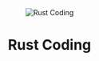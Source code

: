 <div align="center">
  <img
  src="https://user-images.githubusercontent.com/72691225/220811079-47e85b1e-9865-4455-9c1b-1d3c2fb5d358.jpeg" alt="Rust Coding"/>
  <h1 align="center">
 Rust Coding
  </h1>
</div>
